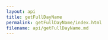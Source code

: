 ```yaml
---
layout: api
title: getFullDayName
permalink: getFullDayName/index.html
filename: api/getFullDayName.md
---
```

